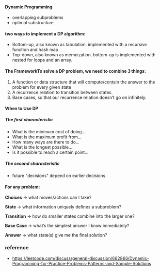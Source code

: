 #### Dynamic Programming
* overlapping subproblems
* optimal substructure
#### two ways to implement a DP algorithm:
* Bottom-up, also known as tabulation. implemented with a recursive function and hash map
* Top-down, also known as memoization.  bottom-up is implemented with nested for loops and an array.

#### The FrameworkTo solve a DP problem, we need to combine 3 things:

1. A function or data structure that will compute/contain the answer to the problem for every given state
2. A recurrence relation to transition between states.
3. Base cases, so that our recurrence relation doesn't go on infinitely.

#### When to Use DP
##### The first characteristic
* What is the minimum cost of doing...
* What is the maximum profit from...
* How many ways are there to do...
* What is the longest possible...
* Is it possible to reach a certain point...

##### The second characteristic
* future "decisions" depend on earlier decisions.

#### For any problem:

**Choices** → what moves/actions can I take?

**State** → what information uniquely defines a subproblem?

**Transition** → how do smaller states combine into the larger one?

**Base Case** → what’s the simplest answer I know immediately?

**Answer** → what state(s) give me the final solution?




### reference
*   https://leetcode.com/discuss/general-discussion/662866/Dynamic-Programming-for-Practice-Problems-Patterns-and-Sample-Solutions